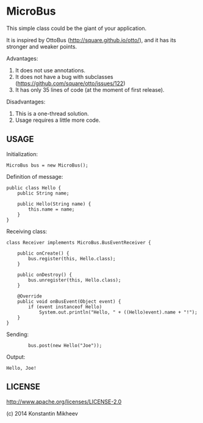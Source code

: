 MicroBus
===================

This simple class could be the giant of your application.

It is inspired by OttoBus (http://square.github.io/otto/), and it
has its stronger and weaker points.

Advantages:

1. It does not use annotations.
2. It does not have a bug with subclasses (https://github.com/square/otto/issues/122)
3. It has only 35 lines of code (at the moment of first release).

Disadvantages:

1. This is a one-thread solution.
2. Usage requires a little more code.


USAGE
-------------------

Initialization:

    MicroBus bus = new MicroBus();

Definition of message:

    public class Hello {
        public String name;

        public Hello(String name) {
            this.name = name;
        }
    }

Receiving class:

    class Receiver implements MicroBus.BusEventReceiver {

        public onCreate() {
            bus.register(this, Hello.class);
        }

        public onDestroy() {
            bus.unregister(this, Hello.class);
        }

        @Override
        public void onBusEvent(Object event) {
            if (event instanceof Hello)
                System.out.println("Hello, " + ((Hello)event).name + "!");
        }
    }

Sending:

		    bus.post(new Hello("Joe"));

Output:

	Hello, Joe!


LICENSE
-------------------

http://www.apache.org/licenses/LICENSE-2.0

(c) 2014 Konstantin Mikheev
